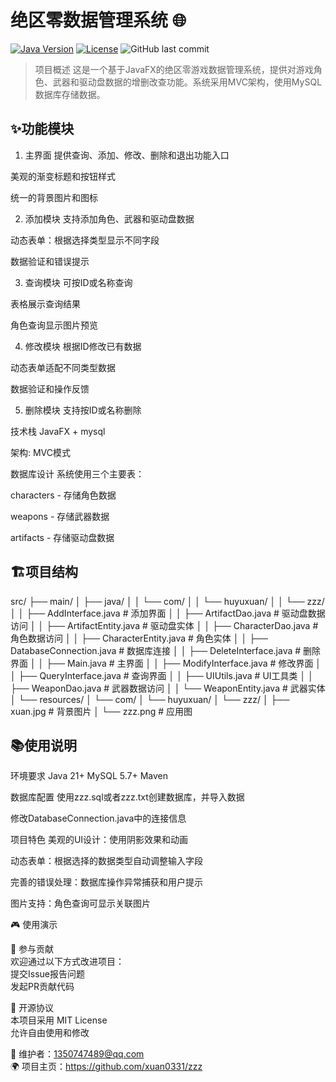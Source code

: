 # 绝区零数据管理系统 🌐

[![Java Version](https://img.shields.io/badge/Java-21%2B-blue)](https://openjdk.org/)
[![License](https://img.shields.io/badge/License-MIT-green)](LICENSE)
![GitHub last commit](https://img.shields.io/github/last-commit/xuan0331/zzz)

> 项目概述
这是一个基于JavaFX的绝区零游戏数据管理系统，提供对游戏角色、武器和驱动盘数据的增删改查功能。系统采用MVC架构，使用MySQL数据库存储数据。

## ✨功能模块
1. 主界面
提供查询、添加、修改、删除和退出功能入口

美观的渐变标题和按钮样式

统一的背景图片和图标

2. 添加模块
支持添加角色、武器和驱动盘数据

动态表单：根据选择类型显示不同字段

数据验证和错误提示

3. 查询模块
可按ID或名称查询

表格展示查询结果

角色查询显示图片预览

4. 修改模块
根据ID修改已有数据

动态表单适配不同类型数据

数据验证和操作反馈

5. 删除模块
支持按ID或名称删除


技术栈
JavaFX + mysql

架构: MVC模式

数据库设计
系统使用三个主要表：

characters - 存储角色数据

weapons - 存储武器数据

artifacts - 存储驱动盘数据

## 🏗️项目结构

src/
├── main/
│   ├── java/
│   │   └── com/
│   │       └── huyuxuan/
│   │           └── zzz/
│   │               ├── AddInterface.java       # 添加界面
│   │               ├── ArtifactDao.java        # 驱动盘数据访问
│   │               ├── ArtifactEntity.java     # 驱动盘实体
│   │               ├── CharacterDao.java       # 角色数据访问
│   │               ├── CharacterEntity.java    # 角色实体
│   │               ├── DatabaseConnection.java # 数据库连接
│   │               ├── DeleteInterface.java    # 删除界面
│   │               ├── Main.java               # 主界面
│   │               ├── ModifyInterface.java    # 修改界面
│   │               ├── QueryInterface.java     # 查询界面
│   │               ├── UIUtils.java            # UI工具类
│   │               ├── WeaponDao.java          # 武器数据访问
│   │               └── WeaponEntity.java       # 武器实体
│   └── resources/
│       └── com/
│           └── huyuxuan/
│               └── zzz/
│                   ├── xuan.jpg                # 背景图片
│                   └── zzz.png                 # 应用图


## 📚使用说明

环境要求
Java 21+   MySQL 5.7+  Maven

数据库配置
使用zzz.sql或者zzz.txt创建数据库，并导入数据

修改DatabaseConnection.java中的连接信息

项目特色
美观的UI设计：使用阴影效果和动画

动态表单：根据选择的数据类型自动调整输入字段

完善的错误处理：数据库操作异常捕获和用户提示

图片支持：角色查询可显示关联图片

🎮 使用演示



🤝 参与贡献  
欢迎通过以下方式改进项目：  
提交Issue报告问题  
发起PR贡献代码  

📜 开源协议  
本项目采用 MIT License  
允许自由使用和修改

📧 维护者：1350747489@qq.com  
🌍 项目主页：https://github.com/xuan0331/zzz
